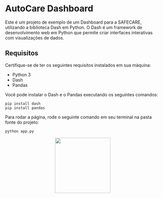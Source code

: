 # AutoCare Dashboard

Este é um projeto de exemplo de um Dashboard para a SAFECARE, utilizando a biblioteca Dash em Python. O Dash é um framework de desenvolvimento web em Python que permite criar interfaces interativas com visualizações de dados.

## Requisitos

Certifique-se de ter os seguintes requisitos instalados em sua máquina:

- Python 3
- Dash
- Pandas

Você pode instalar o Dash e o Pandas executando os seguintes comandos:

```shell
pip install dash
pip install pandas
```

Para rodar a página, rode o seguinte comando em seu terminal na pasta fonte do projeto:
```shell
python app.py
```
<div align="center">
<img src="https://www.cesar.school/wp-content/uploads/2019/09/marca_cesar_school.png" width="180px"/>
</div>
